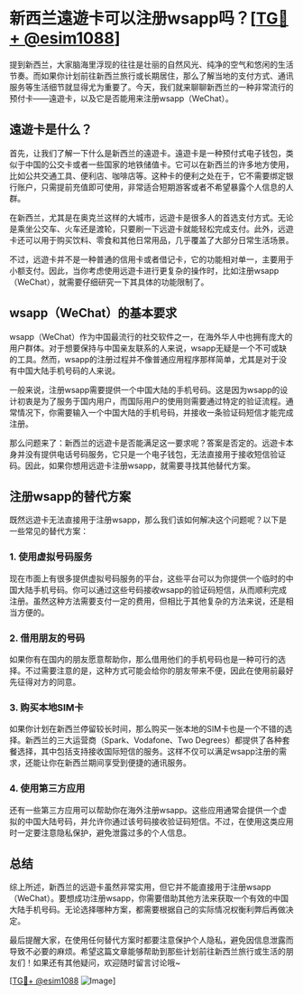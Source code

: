 # 新西兰遠遊卡可以注册wsapp吗？[[TG💪+ @esim1088](https://t.me/s/esim1088)]

提到新西兰，大家脑海里浮现的往往是壮丽的自然风光、纯净的空气和悠闲的生活节奏。而如果你计划前往新西兰旅行或长期居住，那么了解当地的支付方式、通讯服务等生活细节就显得尤为重要了。今天，我们就来聊聊新西兰的一种非常流行的预付卡——遠遊卡，以及它是否能用来注册wsapp（WeChat）。

## 遠遊卡是什么？

首先，让我们了解一下什么是新西兰的遠遊卡。遠遊卡是一种预付式电子钱包，类似于中国的公交卡或者一些国家的地铁储值卡。它可以在新西兰的许多地方使用，比如公共交通工具、便利店、咖啡店等。这种卡的便利之处在于，它不需要绑定银行账户，只需提前充值即可使用，非常适合短期游客或者不希望暴露个人信息的人群。

在新西兰，尤其是在奥克兰这样的大城市，远遊卡是很多人的首选支付方式。无论是乘坐公交车、火车还是渡轮，只要刷一下远遊卡就能轻松完成支付。此外，远遊卡还可以用于购买饮料、零食和其他日常用品，几乎覆盖了大部分日常生活场景。

不过，远遊卡并不是一种普通的信用卡或者借记卡，它的功能相对单一，主要用于小额支付。因此，当你考虑使用远遊卡进行更复杂的操作时，比如注册wsapp（WeChat），就需要仔细研究一下其具体的功能限制了。

## wsapp（WeChat）的基本要求

wsapp（WeChat）作为中国最流行的社交软件之一，在海外华人中也拥有庞大的用户群体。对于想要保持与中国亲友联系的人来说，wsapp无疑是一个不可或缺的工具。然而，wsapp的注册过程并不像普通应用程序那样简单，尤其是对于没有中国大陆手机号码的人来说。

一般来说，注册wsapp需要提供一个中国大陆的手机号码。这是因为wsapp的设计初衷是为了服务于国内用户，而国际用户的使用则需要通过特定的验证流程。通常情况下，你需要输入一个中国大陆的手机号码，并接收一条验证码短信才能完成注册。

那么问题来了：新西兰的远遊卡是否能满足这一要求呢？答案是否定的。远遊卡本身并没有提供电话号码服务，它只是一个电子钱包，无法直接用于接收短信验证码。因此，如果你想用远遊卡注册wsapp，就需要寻找其他替代方案。

## 注册wsapp的替代方案

既然远遊卡无法直接用于注册wsapp，那么我们该如何解决这个问题呢？以下是一些常见的替代方案：

### 1. 使用虚拟号码服务

现在市面上有很多提供虚拟号码服务的平台，这些平台可以为你提供一个临时的中国大陆手机号码。你可以通过这些号码接收wsapp的验证码短信，从而顺利完成注册。虽然这种方法需要支付一定的费用，但相比于其他复杂的方法来说，还是相当方便的。

### 2. 借用朋友的号码

如果你有在国内的朋友愿意帮助你，那么借用他们的手机号码也是一种可行的选择。不过需要注意的是，这种方式可能会给你的朋友带来不便，因此在使用前最好先征得对方的同意。

### 3. 购买本地SIM卡

如果你计划在新西兰停留较长时间，那么购买一张本地的SIM卡也是一个不错的选择。新西兰的三大运营商（Spark、Vodafone、Two Degrees）都提供了各种套餐选择，其中包括支持接收国际短信的服务。这样不仅可以满足wsapp注册的需求，还能让你在新西兰期间享受到便捷的通讯服务。

### 4. 使用第三方应用

还有一些第三方应用可以帮助你在海外注册wsapp。这些应用通常会提供一个虚拟的中国大陆号码，并允许你通过该号码接收验证码短信。不过，在使用这类应用时一定要注意隐私保护，避免泄露过多的个人信息。

## 总结

综上所述，新西兰的远遊卡虽然非常实用，但它并不能直接用于注册wsapp（WeChat）。要想成功注册wsapp，你需要借助其他方法来获取一个有效的中国大陆手机号码。无论选择哪种方案，都需要根据自己的实际情况权衡利弊后再做决定。

最后提醒大家，在使用任何替代方案时都要注意保护个人隐私，避免因信息泄露而导致不必要的麻烦。希望这篇文章能够帮助到那些计划前往新西兰旅行或生活的朋友们！如果还有其他疑问，欢迎随时留言讨论哦~

[[TG💪+ @esim1088](https://t.me/s/esim1088) ![Image](https://i.postimg.cc/4NQfJmqS/Snipaste-2025-05-13-00-14-12.png)]